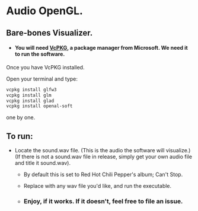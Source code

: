 # Audio OpenGL.

## Bare-bones Visualizer.

- #### You will need [VcPKG](https://vcpkg.io/en/index.html), a package manager from Microsoft. We need it to run the software.

Once you have VcPKG installed.

Open your terminal and type:

```bash
vcpkg install glfw3
vcpkg install glm
vcpkg install glad
vcpkg install openal-soft
```

one by one.

## To run:

- Locate the sound.wav file. (This is the audio the software will visualize.) (If there is not a sound.wav file in release, simply get your own audio file and title it sound.wav).

  - By default this is set to Red Hot Chili Pepper's album;  Can't Stop.

  - Replace with any wav file you'd like, and run the executable.

  - ### Enjoy, if it works. If it doesn't, feel free to file an issue.

